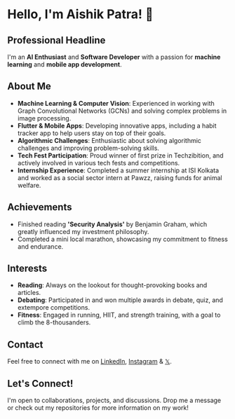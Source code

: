 # Hello, I'm Aishik Patra! 👋

## Professional Headline
I'm an **AI Enthusiast** and **Software Developer** with a passion for **machine learning** and **mobile app development**.

## About Me
- **Machine Learning & Computer Vision**: Experienced in working with Graph Convolutional Networks (GCNs) and solving complex problems in image processing.
- **Flutter & Mobile Apps**: Developing innovative apps, including a habit tracker app to help users stay on top of their goals.
- **Algorithmic Challenges**: Enthusiastic about solving algorithmic challenges and improving problem-solving skills.
- **Tech Fest Participation**: Proud winner of first prize in Techzibition, and actively involved in various tech fests and competitions.
- **Internship Experience**: Completed a summer internship at ISI Kolkata and worked as a social sector intern at Pawzz, raising funds for animal welfare.

## Achievements
- Finished reading **'Security Analysis'** by Benjamin Graham, which greatly influenced my investment philosophy.
- Completed a mini local marathon, showcasing my commitment to fitness and endurance.

## Interests
- **Reading**: Always on the lookout for thought-provoking books and articles.
- **Debating**: Participated in and won multiple awards in debate, quiz, and extempore competitions.
- **Fitness**: Engaged in running, HIIT, and strength training, with a goal to climb the 8-thousanders.

## Contact
Feel free to connect with me on [LinkedIn](https://www.linkedin.com/in/aishik-patra-762017261), [Instagram](https://www.instagram.com/aishikpatra/) & [𝕏](https://x.com/aishikpatra7).

## Let's Connect!
I'm open to collaborations, projects, and discussions. Drop me a message or check out my repositories for more information on my work!

